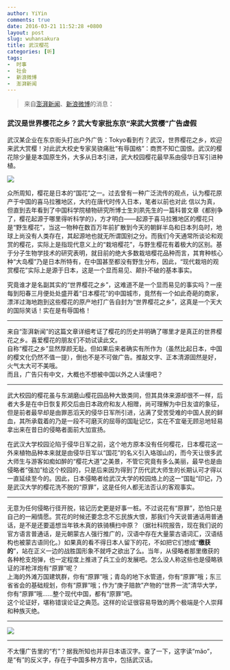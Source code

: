 ```yaml
---
author: YiYin
comments: true
date: 2016-03-21 11:52:28 +0800
layout: post
slug: wuhansakura
title: 武汉樱花
categories: [听]
tags:
-  时事
-  社会
-  新浪微博
-  澎湃新闻
---
```

<div class="quote"> <blockquote>
    	来自<a href="http://www.thepaper.cn/newsDetail_forward_1446436">澎湃新闻</a>、<a href="http://weibo.com/5044281310/DnfpSBqIJ?ref=home&rid=13_0_1_2669688681367230032&type=comment#_rnd1458532409479">新浪微博</a>的消息：  
    </blockquote>
</div>

### 武汉是世界樱花之乡？武大专家批东京“来武大赏樱”广告虚假

武汉某企业在东京街头打出户外广告：Tokyo看到冇？武汉，世界樱花之乡，欢迎来武大赏樱！对此武大校史专家吴骁痛批“有辱国格”：商贾不知亡国恨。武汉的樱花除少量是本国原生外，大多从日本引进，武大校园樱花最早系由侵华日军引进种植。

![](http://image.thepaper.cn/www/image/4/836/585.jpg)

众所周知，樱花是日本的“国花”之一。过去曾有一种广泛流传的观点，认为樱花原产于中国的喜马拉雅地区，大约在唐代时传入日本，笔者以前也对此 信以为真，但直到去年看到了中国科学院植物研究所博士生刘夙先生的一篇科普文章《都别争了，樱花起源于哪里得听科学的》，方才明白——起源于喜马拉雅地区的樱花只是“野生樱花”，当这一物种在数百万年前扩散到今天的朝鲜半岛和日本列岛时，地球上尚没有人类存在，其起源地也就无所谓国别之分。而我们今天通常所谈论和观赏的樱花，实际上是指现代意义上的“栽培樱花”，与野生樱花有着极大的区别。基于分子生物学技术的研究表明，就目前的绝大多数栽培樱花品种而言，其育种核心种“大岛樱”乃是日本所特有，在中国甚至都没有野生分布，因此，“现代栽培的观赏樱花”实际上是源于日本，这是一个显而易见、颠扑不破的基本事实。

究竟谁才是名副其实的“世界樱花之乡”，这难道不是一个显而易见的事实吗？一座每到阳春三月便处处盛开着“日本樱花”的中国城市，竟然有一个如此奇葩的商家，漂洋过海地跑到这些樱花的原产地打广告自封为“世界樱花之乡”，这真是一个天大的国际笑话！实在是有辱国格！

<hr/>
<div class="commentsonquote">
<div class="yiyin">来自“澎湃新闻”的这篇文章详细考证了樱花的历史并明确了哪里才是真正的世界樱花之乡。喜爱樱花的朋友们不妨试读此文。<br/>
自称“樱花之乡”显然厚颜无耻。但如果后来者确实有所作为（虽然比起日本，中国的樱文化仍然不值一提），倒也不是不可做广告。推敲文字、正本清源固然是好，火气太大可不美哦。<br/>
而且，广告只有中文，大概也不想被中国以外之人读懂吧？
</div>
</div>
<hr/>
武大校园的樱花虽与东湖磨山樱花园品种大致类同，但其具体来源却很不一样，后者大多是在中日恢复邦交后由日本政府和友人相赠，尚可理解为中日友谊的象征，但是前者最早却是由罪恶滔天的侵华日军所引进，沾满了受苦受难的中国人民的鲜血，其所承载着的乃是一段不可磨灭的屈辱的国耻记忆，实在不宜毫无顾忌地轻易拿出来在昔日的侵略者面前大加宣扬。

在武汉大学校园沦陷于侵华日军之前，这个地方原本没有任何樱花，日本樱花这一外来植物品种本来就是由侵华日军以“国花”的名义引入珞珈山的，而今天让很多武大师生与游客如痴如醉的“樱花大道”之美景，不管它究竟有多么美丽，最早也是由侵略者“强加”给这个校园的，只是后来因为得到了历代武大师生的长期认可才得以一直延续至今的。因此，日本侵略者给武汉大学的校园烙上的这一“国耻”印记，乃是武汉大学的樱花洗不脱的“原罪”，这是任何人都无法否认的客观事实。

<hr/>
<div class="commentsonquote">
<div class="yiyin">无意为任何侵略行径开脱，铭记历史更是好事一桩。不过说花有“原罪”，恐怕只是自己的一厢情愿。赏花的时候还要念念不忘民族大恨，那我们今天说普通话用普通话，是不是还要遥想当年铁木真的铁骑横扫中原？（据社科院报告，现在我们说的官方语言普通话，是元朝蒙古人强行推广的，汉语中存在大量蒙古语词汇，汉语结构也被蒙古语同化。）如果真的看不得日本人留下的花，不如把它们想成“<b>缴获的</b>”，站在正义一边的战胜国形象不就呼之欲出了么。当年，从侵略者那里缴获的各种枪支炮弹，也一定程度上推进了兵工业的发展吧。怎么没人称这些也是侵略铁证的洋枪洋炮有“原罪”呢？<br/>
上海的外滩万国建筑群，你有“原罪”哦；青岛的地下水管道，你有“原罪”哦；东三省省会的基础规划，你有“原罪”哦；作为“庚子赔款”产物的“世界一流”清华大学，你有“原罪”哦……整个现代中国，都有“原罪”吧。<div>
</div><div class="yizi">这个论证好，堪称错误论证之典范。这样的论证很容易导致的两个极端是个人崇拜和种族灭绝。</div>
</div>
<hr/>
<img src="http://image.thepaper.cn/www/image/4/836/586.jpg">

<hr/>
<div class="commentsonquote">
<div class="yiyin">不太懂广告里的“冇”？据我所知也并非日本语汉字。查了一下，这字读“mǎo”，是“有”的反义字，存在于中国多种方言中，包括武汉话。
</div>
</div>


